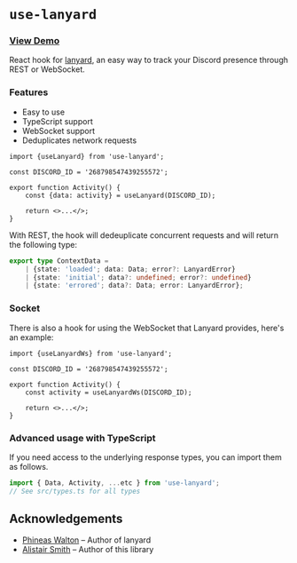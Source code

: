 # `use-lanyard`

### [View Demo](https://codesandbox.io/s/use-lanyard-demo-kokjd?file=/index.js)

React hook for [lanyard](https://github.com/Phineas/lanyard/), an easy way to track your Discord presence through REST or WebSocket.

### Features

- Easy to use
- TypeScript support
- WebSocket support
- Deduplicates network requests

```tsx
import {useLanyard} from 'use-lanyard';

const DISCORD_ID = '268798547439255572';

export function Activity() {
	const {data: activity} = useLanyard(DISCORD_ID);

	return <>...</>;
}
```

With REST, the hook will dedeuplicate concurrent requests and will return the following type:

```ts
export type ContextData =
	| {state: 'loaded'; data: Data; error?: LanyardError}
	| {state: 'initial'; data?: undefined; error?: undefined}
	| {state: 'errored'; data?: Data; error: LanyardError};
```

### Socket

There is also a hook for using the WebSocket that Lanyard provides, here's an example:

```tsx
import {useLanyardWs} from 'use-lanyard';

const DISCORD_ID = '268798547439255572';

export function Activity() {
	const activity = useLanyardWs(DISCORD_ID);

	return <>...</>;
}
```

### Advanced usage with TypeScript

If you need access to the underlying response types, you can import them as follows.

```ts
import { Data, Activity, ...etc } from 'use-lanyard';
// See src/types.ts for all types
```

## Acknowledgements

- [Phineas Walton](https://github.com/Phineas/) – Author of lanyard
- [Alistair Smith](https://github.com/alii/) – Author of this library
